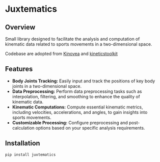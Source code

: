 # Juxtematics

## Overview

Small library designed to facilitate the analysis and computation of kinematic data related to sports movements in a two-dimensional space. 

 <!-- your comment This library is particularly useful for applications involving sports biomechanics, motion analysis, and performance evaluation. -->
Codebase are adopted from [Kinovea](https://github.com/Kinovea/Kinovea) and [kineticstoolkit](https://github.com/kineticstoolkit/kineticstoolkit)
## Features

- **Body Joints Tracking:** Easily input and track the positions of key body joints in a two-dimensional space.
- **Data Preprocessing:** Perform data preprocessing tasks such as interpolation, filtering, and smoothing to enhance the quality of kinematic data.
- **Kinematic Computations:** Compute essential kinematic metrics, including velocities, accelerations, and angles, to gain insights into sports movements.
- **Customizable Processing:** Configure preprocessing and post-calculation options based on your specific analysis requirements.

## Installation

```bash
pip install juxtematics
```